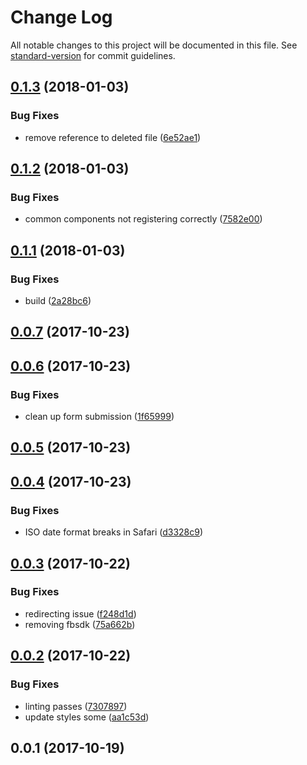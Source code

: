 # Change Log

All notable changes to this project will be documented in this file. See [standard-version](https://github.com/conventional-changelog/standard-version) for commit guidelines.

<a name="0.1.3"></a>
## [0.1.3](https://github.com/robdesisto/cub-pack-site/compare/v0.1.2...v0.1.3) (2018-01-03)


### Bug Fixes

* remove reference to deleted file ([6e52ae1](https://github.com/robdesisto/cub-pack-site/commit/6e52ae1))



<a name="0.1.2"></a>
## [0.1.2](https://github.com/robdesisto/cub-pack-site/compare/v0.1.1...v0.1.2) (2018-01-03)


### Bug Fixes

* common components not registering correctly ([7582e00](https://github.com/robdesisto/cub-pack-site/commit/7582e00))



<a name="0.1.1"></a>
## [0.1.1](https://github.com/robdesisto/cub-pack-site/compare/v1.0.0-0...v0.1.1) (2018-01-03)


### Bug Fixes

* build ([2a28bc6](https://github.com/robdesisto/cub-pack-site/commit/2a28bc6))



<a name="0.0.7"></a>
## [0.0.7](https://github.com/robdesisto/cub-pack-site/compare/v0.0.6...v0.0.7) (2017-10-23)



<a name="0.0.6"></a>
## [0.0.6](https://github.com/robdesisto/cub-pack-site/compare/v0.0.5...v0.0.6) (2017-10-23)


### Bug Fixes

* clean up form submission ([1f65999](https://github.com/robdesisto/cub-pack-site/commit/1f65999))



<a name="0.0.5"></a>
## [0.0.5](https://github.com/robdesisto/cub-pack-site/compare/v0.0.4...v0.0.5) (2017-10-23)



<a name="0.0.4"></a>
## [0.0.4](https://github.com/robdesisto/cub-pack-site/compare/v0.0.3...v0.0.4) (2017-10-23)


### Bug Fixes

* ISO date format breaks in Safari ([d3328c9](https://github.com/robdesisto/cub-pack-site/commit/d3328c9))



<a name="0.0.3"></a>
## [0.0.3](https://github.com/robdesisto/cub-pack-site/compare/v0.0.2...v0.0.3) (2017-10-22)


### Bug Fixes

* redirecting issue ([f248d1d](https://github.com/robdesisto/cub-pack-site/commit/f248d1d))
* removing fbsdk ([75a662b](https://github.com/robdesisto/cub-pack-site/commit/75a662b))



<a name="0.0.2"></a>
## [0.0.2](https://github.com/robdesisto/cub-pack-site/compare/v0.0.1...v0.0.2) (2017-10-22)


### Bug Fixes

* linting passes ([7307897](https://github.com/robdesisto/cub-pack-site/commit/7307897))
* update styles some ([aa1c53d](https://github.com/robdesisto/cub-pack-site/commit/aa1c53d))



<a name="0.0.1"></a>
## 0.0.1 (2017-10-19)
